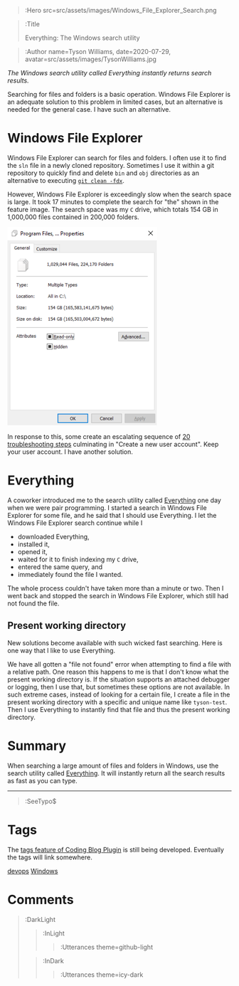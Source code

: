 > :Hero src=src/assets/images/Windows_File_Explorer_Search.png

> :Title
>
> Everything: The Windows search utility

> :Author name=Tyson Williams,
>         date=2020-07-29,
>         avatar=src/assets/images/TysonWilliams.jpg

_The Windows search utility called Everything instantly returns search results._

Searching for files and folders is a basic operation.  Windows File Explorer is an adequate solution to this problem in limited cases, but an alternative is needed for the general case.  I have such an alternative.

# Windows File Explorer

Windows File Explorer can search for files and folders.  I often use it to find the `sln` file in a newly cloned repository.  Sometimes I use it within a git repository to quickly find and delete `bin` and `obj` directories as an alternative to executing [`git clean -fdx`](/2020-07-11_systematic_cleaning).

However, Windows File Explorer is exceedingly slow when the search space is large.  It took 17 minutes to complete the search for "the" shown in the feature image.  The search space was my `C` drive, which totals 154 GB in 1,000,000 files contained in 200,000 folders.

![Metadata for my C drive](src/assets/images/C_drive_metadata.png)

In response to this, some create an escalating sequence of [20 troubleshooting steps](https://windowsreport.com/file-explorer-slow-windows-10/) culminating in "Create a new user account".  Keep your user account.  I have another solution.

# Everything

A coworker introduced me to the search utility called [Everything](https://voidtools.com/) one day when we were pair programming.  I started a search in Windows File Explorer for some file, and he said that I should use Everything.  I let the Windows File Explorer search continue while I
- downloaded Everything,
- installed it,
- opened it,
- waited for it to finish indexing my `C` drive,
- entered the same query, and
- immediately found the file I wanted.

The whole process couldn't have taken more than a minute or two.  Then I went back and stopped the search in Windows File Explorer, which still had not found the file.

## Present working directory

New solutions become available with such wicked fast searching.  Here is one way that I like to use Everything.

We have all gotten a "file not found" error when attempting to find a file with a relative path.  One reason this happens to me is that I don't know what the present working directory is.  If the situation supports an attached debugger or logging, then I use that, but sometimes these options are not available.  In such extreme cases, instead of looking for a certain file, I create a file in the present working directory with a specific and unique name like `tyson-test`.  Then I use Everything to instantly find that file and thus the present working directory.

# Summary

When searching a large amount of files and folders in Windows, use the search utility called [Everything](https://voidtools.com/).  It will instantly return all the search results as fast as you can type.

---

> :SeeTypo$

# Tags

The [tags feature of Coding Blog Plugin](https://connect-platform.github.io/coding-blog-plugin/tags) is still being developed.  Eventually the tags will link somewhere.

[devops](:Tag) [Windows](:Tag)

# Comments

> :DarkLight
> > :InLight
> >
> > > :Utterances theme=github-light
>
> > :InDark
> >
> > > :Utterances theme=icy-dark

